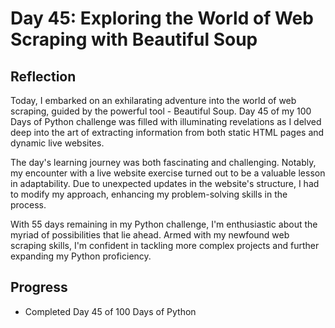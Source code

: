 # Day 45: Exploring the World of Web Scraping with Beautiful Soup

## Reflection

Today, I embarked on an exhilarating adventure into the world of web scraping, guided by the powerful tool - Beautiful Soup. Day 45 of my 100 Days of Python challenge was filled with illuminating revelations as I delved deep into the art of extracting information from both static HTML pages and dynamic live websites.

The day's learning journey was both fascinating and challenging. Notably, my encounter with a live website exercise turned out to be a valuable lesson in adaptability. Due to unexpected updates in the website's structure, I had to modify my approach, enhancing my problem-solving skills in the process.

With 55 days remaining in my Python challenge, I'm enthusiastic about the myriad of possibilities that lie ahead. Armed with my newfound web scraping skills, I'm confident in tackling more complex projects and further expanding my Python proficiency.

## Progress

- Completed Day 45 of 100 Days of Python
